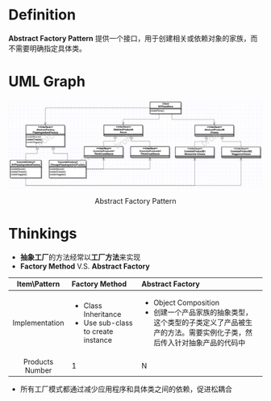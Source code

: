 # Definition
**Abstract Factory Pattern** 提供一个接口，用于创建相关或依赖对象的家族，而不需要明确指定具体类。


# UML Graph
![af][af]
<center>Abstract Factory Pattern</center>

# Thinkings
* **抽象工厂**的方法经常以**工厂方法**来实现
* **Factory Method** V.S. **Abstract Factory**

| Item\Pattern | Factory Method | Abstract Factory |
| :--: | :-- | :-- |
| Implementation | <ul><li>Class Inheritance</li><li>Use sub-class to create instance</li></ul> | <ul><li>Object Composition</li><li>创建一个产品家族的抽象类型，这个类型的子类定义了产品被生产的方法。需要实例化子类，然后传入针对抽象产品的代码中</li></ul> | 
|Products Number | 1 | N |

* 所有工厂模式都通过减少应用程序和具体类之间的依赖，促进松耦合

[af]:factory/wm/af.png
